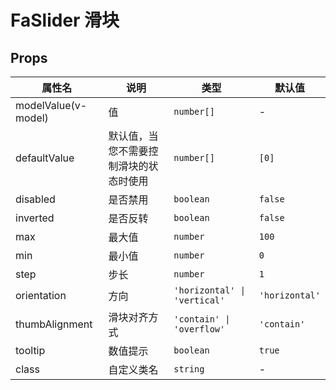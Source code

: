 # FaSlider 滑块 <Badge text="v5.2.0" />

## Props

| 属性名                          | 说明                                   | 类型                         | 默认值         |
| ------------------------------- | -------------------------------------- | ---------------------------- | -------------- |
| modelValue(v-model)             | 值                                     | `number[]`                   | -              |
| defaultValue                    | 默认值，当您不需要控制滑块的状态时使用 | `number[]`                   | `[0]`          |
| disabled                        | 是否禁用                               | `boolean`                    | `false`        |
| inverted                        | 是否反转                               | `boolean`                    | `false`        |
| max                             | 最大值                                 | `number`                     | `100`          |
| min                             | 最小值                                 | `number`                     | `0`            |
| step                            | 步长                                   | `number`                     | `1`            |
| orientation                     | 方向                                   | `'horizontal' \| 'vertical'` | `'horizontal'` |
| thumbAlignment                  | 滑块对齐方式                           | `'contain' \| 'overflow'`    | `'contain'`    |
| tooltip <Badge text="v5.6.0" /> | 数值提示                               | `boolean`                    | `true`         |
| class                           | 自定义类名                             | `string`                     | -              |

